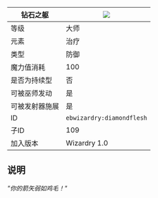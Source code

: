 | 钻石之躯 |![](https://github.com/Electroblob77/Wizardry/blob/1.12.2/src/main/resources/assets/ebwizardry/textures/spells/diamondflesh.png)|
|---|---|
| 等级 | 大师 |
| 元素 | 治疗 |
| 类型 | 防御 |
| 魔力值消耗 | 100 |
| 是否为持续型 | 否 |
| 可被巫师发动 | 是 |
| 可被发射器施展 | 是 |
| ID | `ebwizardry:diamondflesh` |
| 子ID | 109 |
| 加入版本 | Wizardry 1.0 |
## 说明
_"你的箭矢弱如鸡毛！"_
